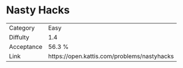 # Nasty Hacks

<table>
    <tr>
        <td>Category</td>
        <td>Easy</td>
    </tr>
    <tr>
        <td>Diffulty</td>
        <td>1.4</td>
    </tr>
    <tr>
        <td>Acceptance</td>
        <td>56.3 %</td>
    </tr>
    <tr>
        <td>Link</td>
        <td>https://open.kattis.com/problems/nastyhacks</td>
    </tr>
</table>